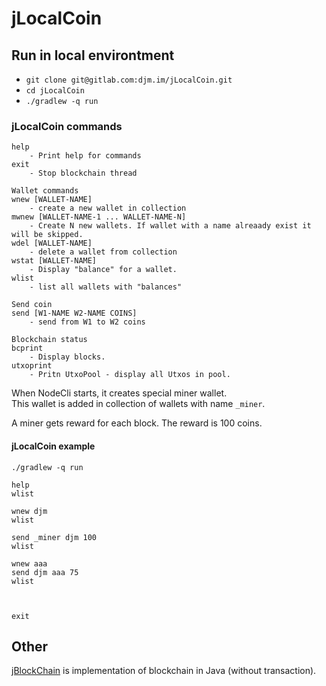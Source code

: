 # jLocalCoin

## Run in local environtment
* `git clone git@gitlab.com:djm.im/jLocalCoin.git`
* `cd jLocalCoin`
* `./gradlew -q run`

### jLocalCoin commands 

```text
help
    - Print help for commands
exit
    - Stop blockchain thread

Wallet commands
wnew [WALLET-NAME]
    - create a new wallet in collection
mwnew [WALLET-NAME-1 ... WALLET-NAME-N]
    - Create N new wallets. If wallet with a name alreaady exist it will be skipped.
wdel [WALLET-NAME]
    - delete a wallet from collection
wstat [WALLET-NAME]
    - Display "balance" for a wallet.
wlist
    - list all wallets with "balances"

Send coin
send [W1-NAME W2-NAME COINS]
    - send from W1 to W2 coins

Blockchain status
bcprint
    - Display blocks.
utxoprint
    - Pritn UtxoPool - display all Utxos in pool.
```

When NodeCli starts, it creates special miner wallet.  
This wallet is added in collection of wallets with name `_miner`.  

A miner gets reward for each block. The reward is 100 coins.

#### jLocalCoin example
```text
./gradlew -q run

help
wlist

wnew djm
wlist

send _miner djm 100
wlist

wnew aaa
send djm aaa 75
wlist



exit
```

## Other

[jBlockChain](https://gitlab.com/djm.im/jBlockChain) is implementation of blockchain in Java (without transaction).
